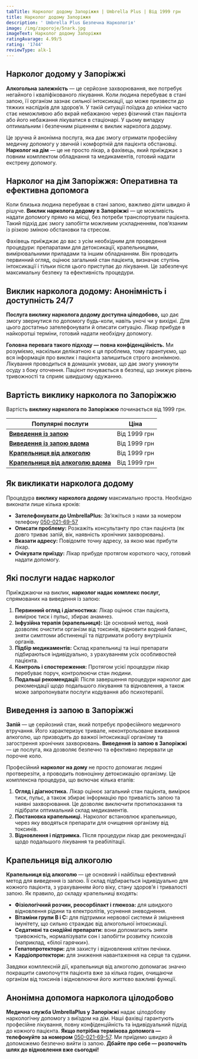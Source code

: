 ```yaml
---
tabTitle: Нарколог додому Запоріжжя | Umbrella Plus | Від 1999 грн
title: Нарколог додому Запоріжжя
description: ' Umbrella Plus Безпечна Наркологія'
image: /img/zaporoje/5nark.jpg
imageText: Нарколог додому Запоріжжя
ratingAvarage: 4.99/5
rating: '1744'
reviewType: alk-1
---
```


## Нарколог додому у Запоріжжі

**Алкогольна залежність** — це серйозне захворювання, яке потребує негайного і кваліфікованого лікування. Коли людина перебуває в стані запою, її організм зазнає сильної інтоксикації, що може призвести до тяжких наслідків для здоров’я. У такій ситуації поїздка до клініки часто стає неможливою або вкрай небажаною через фізичний стан пацієнта або його небажання лікуватися в стаціонарі. У цьому випадку оптимальним і безпечним рішенням є виклик нарколога додому.

Це зручна й анонімна послуга, яка дає змогу отримати професійну медичну допомогу у звичній і комфортній для пацієнта обстановці. **Нарколог на дім** — це не просто лікар, а фахівець, який приїжджає з повним комплектом обладнання та медикаментів, готовий надати екстрену допомогу.

## Нарколог на дім Запоріжжя: Оперативна та ефективна допомога

Коли близька людина перебуває в стані запою, важливо діяти швидко й рішуче. **Виклик нарколога додому в Запоріжжі** — це можливість надати допомогу прямо на місці, без потреби транспортувати пацієнта. Такий підхід дає змогу запобігти можливим ускладненням, пов’язаним із різкою зміною обстановки та стресом.

Фахівець приїжджає до вас з усім необхідним для проведення процедури: препаратами для детоксикації, крапельницями, вимірювальними приладами та іншим обладнанням. Він проводить первинний огляд, оцінює загальний стан пацієнта, визначає ступінь інтоксикації і тільки після цього приступає до лікування. Це забезпечує максимальну безпеку та ефективність процедури.

## Виклик нарколога додому: Анонімність і доступність 24/7

**Послуга виклику нарколога додому доступна цілодобово,** що дає змогу звернутися по допомогу будь-коли, навіть уночі чи у вихідні. Для цього достатньо зателефонувати й описати ситуацію. Лікар прибуде в найкоротші терміни, готовий надати необхідну допомогу.

**Головна перевага такого підходу — повна конфіденційність.** Ми розуміємо, наскільки делікатною є ця проблема, тому гарантуємо, що вся інформація про виклик і пацієнта залишиться строго анонімною. Лікування проводиться в домашніх умовах, що дає змогу уникнути осуду з боку оточення. Пацієнт почувається в безпеці, що знижує рівень тривожності та сприяє швидшому одужанню.

## Вартість виклику нарколога по Запоріжжю

Вартість **виклику нарколога по Запоріжжю** починається від 1999 грн.

| Популярні послуги                                                                 | Ціна         |
| --------------------------------------------------------------------------------- | ------------ |
| **[Виведення із запою](vivod-iz-zapoia-zaparoje-ua)**                             | Від 1999 грн |
| **[Виведення із запою вдома](Vivod-iz-zapoia-na-domy-zaporozhye-ua)**             | Від 1999 грн |
| **[Крапельниця від алкоголю](Kapelnica_ot_alkogola_zaporozhye-ua)**               | Від 1999 грн |
| **[Крапельниця від алкоголю вдома](Kapelnica_ot_alkogola_na_domy_zaporozhye-ua)** | Від 1999 грн |

## Як викликати нарколога додому

Процедура **виклику нарколога додому** максимально проста. Необхідно виконати лише кілька кроків:

* **Зателефонувати до UmbrellaPlus:** Зв’яжіться з нами за номером телефону [050-021-69-57](tel:0500216957)
* **Описати проблему:** Розкажіть консультанту про стан пацієнта (як довго триває запій, вік, наявність хронічних захворювань).
* **Вказати адресу:** Повідомте точну адресу, за якою має прибути лікар.
* **Очікувати приїзду:** Лікар прибуде протягом короткого часу, готовий надати допомогу.

## Які послуги надає нарколог

Приїжджаючи на виклик, **нарколог надає комплекс послуг,** спрямованих на виведення із запою:

1. **Первинний огляд і діагностика:** Лікар оцінює стан пацієнта, вимірює тиск і пульс, збирає анамнез.
2. **Інфузійна терапія (крапельниця):** Це основний метод, який дозволяє очистити організм від токсинів, відновити водний баланс, зняти симптоми абстиненції та підтримати роботу внутрішніх органів.
3. **Підбір медикаментів:** Склад крапельниці та інші препарати підбираються індивідуально, з урахуванням усіх особливостей пацієнта.
4. **Контроль і спостереження:** Протягом усієї процедури лікар перебуває поруч, контролюючи стан людини.
5. **Подальші рекомендації:** Після завершення процедури нарколог дає рекомендації щодо подальшого лікування та відновлення, а також може запропонувати послуги кодування або психотерапії.

## Виведення із запою в Запоріжжі

**Запій** — це серйозний стан, який потребує професійного медичного втручання. Його характеризує тривале, неконтрольоване вживання алкоголю, що призводить до важкої інтоксикації організму та загострення хронічних захворювань. **Виведення із запою в Запоріжжі** — це послуга, яка дозволяє безпечно та ефективно перервати це порочне коло.

Професійний **нарколог на дому** не просто допомагає людині протверезіти, а проводить повноцінну детоксикацію організму. Це комплексна процедура, що включає кілька етапів:

1. **Огляд і діагностика.** Лікар оцінює загальний стан пацієнта, вимірює тиск, пульс, а також збирає інформацію про тривалість запою та наявні захворювання. Це дозволяє виключити протипоказання та підібрати оптимальний склад медикаментів.
2. **Постановка крапельниці.** Нарколог встановлює крапельницю, через яку вводяться препарати для очищення організму від токсинів.
3. **Відновлення і підтримка.** Після процедури лікар дає рекомендації щодо подальшого лікування та реабілітації.

## Крапельниця від алкоголю

**Крапельниця від алкоголю** — це основний і найбільш ефективний метод для виведення із запою. Її склад підбирається індивідуально для кожного пацієнта, з урахуванням його віку, стану здоров’я і тривалості запою. Як правило, до складу крапельниці входять:

* **Фізіологічний розчин, реосорбілакт і глюкоза:** для швидкого відновлення рідини та електролітів, усунення зневоднення.
* **Вітаміни групи В і С:** для підтримки нервової системи й зміцнення імунітету, що сильно страждає від алкогольної інтоксикації.
* **Седативні та снодійні препарати:** вони допомагають зняти тривожність, нормалізувати сон і запобігти розвитку психозів (наприклад, «білої гарячки»).
* **Гепатопротектори:** для захисту і відновлення клітин печінки.
* **Кардіопротектори:** для зниження навантаження на серце та судини.

Завдяки комплексній дії, крапельниця від алкоголю допомагає значно покращити самопочуття пацієнта вже за кілька годин, очищаючи організм від токсинів і відновлюючи його життєво важливі функції.

## Анонімна допомога нарколога цілодобово

**Медична служба UmbrellaPlus у Запоріжжі** надає цілодобову наркологічну допомогу з виїздом на дім. Наші фахівці гарантують професійне лікування, повну конфіденційність та індивідуальний підхід до кожного пацієнта.
**Якщо потрібна термінова допомога — телефонуйте за номером** [050-021-69-57](tel:0500216957). Ми приїдемо швидко й допоможемо безпечно вийти із запою.
**Дбайте про себе — розпочніть шлях до відновлення вже сьогодні!**
